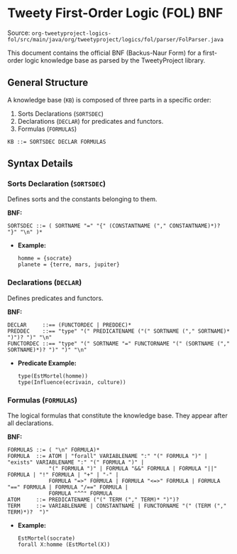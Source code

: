 # Tweety First-Order Logic (FOL) BNF

Source: `org-tweetyproject-logics-fol/src/main/java/org/tweetyproject/logics/fol/parser/FolParser.java`

This document contains the official BNF (Backus-Naur Form) for a first-order logic knowledge base as parsed by the TweetyProject library.

## General Structure

A knowledge base (`KB`) is composed of three parts in a specific order:
1.  Sorts Declarations (`SORTSDEC`)
2.  Declarations (`DECLAR`) for predicates and functors.
3.  Formulas (`FORMULAS`)

```
KB ::= SORTSDEC DECLAR FORMULAS
```

## Syntax Details

### Sorts Declaration (`SORTSDEC`)
Defines sorts and the constants belonging to them.

**BNF:**
```
SORTSDEC ::= ( SORTNAME "=" "{" (CONSTANTNAME ("," CONSTANTNAME)*)? "}" "\n" )*
```
-   **Example:**
    ```
    homme = {socrate}
    planete = {terre, mars, jupiter}
    ```

### Declarations (`DECLAR`)
Defines predicates and functors.

**BNF:**
```
DECLAR     ::== (FUNCTORDEC | PREDDEC)*
PREDDEC    ::== "type" "(" PREDICATENAME ("(" SORTNAME ("," SORTNAME)* ")")? ")" "\n"
FUNCTORDEC ::== "type" "(" SORTNAME "=" FUNCTORNAME "(" (SORTNAME ("," SORTNAME)*)? ")" ")" "\n"
```
-   **Predicate Example:**
    ```
    type(EstMortel(homme))
    type(Influence(ecrivain, culture))
    ```

### Formulas (`FORMULAS`)
The logical formulas that constitute the knowledge base. They appear after all declarations.

**BNF:**
```
FORMULAS ::= ( "\n" FORMULA)*
FORMULA  ::= ATOM | "forall" VARIABLENAME ":" "(" FORMULA ")" | "exists" VARIABLENAME ":" "(" FORMULA ")" |
             "(" FORMULA ")" | FORMULA "&&" FORMULA | FORMULA "||" FORMULA | "!" FORMULA | "+" | "-" |
             FORMULA "=>" FORMULA | FORMULA "<=>" FORMULA | FORMULA "==" FORMULA | FORMULA "/==" FORMULA |
             FORMULA "^^" FORMULA
ATOM     ::= PREDICATENAME ("(" TERM ("," TERM)* ")")?
TERM     ::= VARIABLENAME | CONSTANTNAME | FUNCTORNAME "(" (TERM ("," TERM)*)?  ")" 
```

- **Example:**
    ```
    EstMortel(socrate)
    forall X:homme (EstMortel(X))